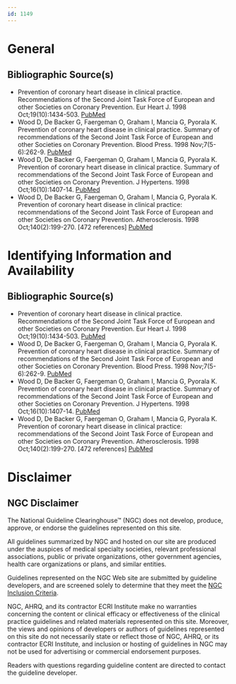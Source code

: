 ```yaml
---
id: 1149
---
```


# General

## Bibliographic Source(s)

- Prevention of coronary heart disease in clinical practice. Recommendations of the Second Joint Task Force of European and other Societies on Coronary Prevention. Eur Heart J. 1998 Oct;19(10):1434-503. [ PubMed ](http://www.ncbi.nlm.nih.gov/entrez/query.fcgi?cmd=Retrieve&db=pubmed&dopt=Abstract&list_uids=9820987)
- Wood D, De Backer G, Faergeman O, Graham I, Mancia G, Pyorala K. Prevention of coronary heart disease in clinical practice. Summary of recommendations of the Second Joint Task Force of European and other Societies on Coronary Prevention. Blood Press. 1998 Nov;7(5-6):262-9. [ PubMed ](http://www.ncbi.nlm.nih.gov/entrez/query.fcgi?cmd=Retrieve&db=pubmed&dopt=Abstract&list_uids=10321437)
- Wood D, De Backer G, Faergeman O, Graham I, Mancia G, Pyorala K. Prevention of coronary heart disease in clinical practice. Summary of recommendations of the Second Joint Task Force of European and other Societies on Coronary Prevention. J Hypertens. 1998 Oct;16(10):1407-14. [ PubMed ](http://www.ncbi.nlm.nih.gov/entrez/query.fcgi?cmd=Retrieve&db=pubmed&dopt=Abstract&list_uids=9814610)
- Wood D, De Backer G, Faergeman O, Graham I, Mancia G, Pyorala K. Prevention of coronary heart disease in clinical practice: recommendations of the Second Joint Task Force of European and other Societies on Coronary Prevention. Atherosclerosis. 1998 Oct;140(2):199-270. [472 references] [ PubMed ](http://www.ncbi.nlm.nih.gov/entrez/query.fcgi?cmd=Retrieve&db=pubmed&dopt=Abstract&list_uids=9862269)

# Identifying Information and Availability

## Bibliographic Source(s)

- Prevention of coronary heart disease in clinical practice. Recommendations of the Second Joint Task Force of European and other Societies on Coronary Prevention. Eur Heart J. 1998 Oct;19(10):1434-503. [ PubMed ](http://www.ncbi.nlm.nih.gov/entrez/query.fcgi?cmd=Retrieve&db=pubmed&dopt=Abstract&list_uids=9820987)
- Wood D, De Backer G, Faergeman O, Graham I, Mancia G, Pyorala K. Prevention of coronary heart disease in clinical practice. Summary of recommendations of the Second Joint Task Force of European and other Societies on Coronary Prevention. Blood Press. 1998 Nov;7(5-6):262-9. [ PubMed ](http://www.ncbi.nlm.nih.gov/entrez/query.fcgi?cmd=Retrieve&db=pubmed&dopt=Abstract&list_uids=10321437)
- Wood D, De Backer G, Faergeman O, Graham I, Mancia G, Pyorala K. Prevention of coronary heart disease in clinical practice. Summary of recommendations of the Second Joint Task Force of European and other Societies on Coronary Prevention. J Hypertens. 1998 Oct;16(10):1407-14. [ PubMed ](http://www.ncbi.nlm.nih.gov/entrez/query.fcgi?cmd=Retrieve&db=pubmed&dopt=Abstract&list_uids=9814610)
- Wood D, De Backer G, Faergeman O, Graham I, Mancia G, Pyorala K. Prevention of coronary heart disease in clinical practice: recommendations of the Second Joint Task Force of European and other Societies on Coronary Prevention. Atherosclerosis. 1998 Oct;140(2):199-270. [472 references] [ PubMed ](http://www.ncbi.nlm.nih.gov/entrez/query.fcgi?cmd=Retrieve&db=pubmed&dopt=Abstract&list_uids=9862269)

# Disclaimer

## NGC Disclaimer

The National Guideline Clearinghouse™ (NGC) does not develop, produce, approve, or endorse the guidelines represented on this site.

All guidelines summarized by NGC and hosted on our site are produced under the auspices of medical specialty societies, relevant professional associations, public or private organizations, other government agencies, health care organizations or plans, and similar entities.

Guidelines represented on the NGC Web site are submitted by guideline developers, and are screened solely to determine that they meet the [NGC Inclusion Criteria](/help-and-about/summaries/inclusion-criteria).

NGC, AHRQ, and its contractor ECRI Institute make no warranties concerning the content or clinical efficacy or effectiveness of the clinical practice guidelines and related materials represented on this site. Moreover, the views and opinions of developers or authors of guidelines represented on this site do not necessarily state or reflect those of NGC, AHRQ, or its contractor ECRI Institute, and inclusion or hosting of guidelines in NGC may not be used for advertising or commercial endorsement purposes.

Readers with questions regarding guideline content are directed to contact the guideline developer.

